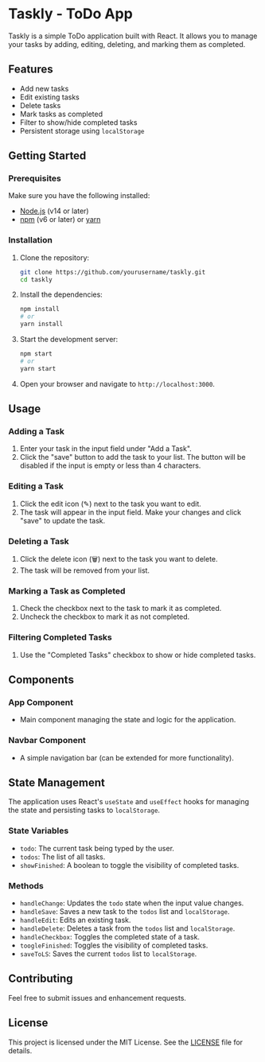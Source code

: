 # Taskly - ToDo App

Taskly is a simple ToDo application built with React. It allows you to manage your tasks by adding, editing, deleting, and marking them as completed.

## Features

- Add new tasks
- Edit existing tasks
- Delete tasks
- Mark tasks as completed
- Filter to show/hide completed tasks
- Persistent storage using `localStorage`

## Getting Started

### Prerequisites

Make sure you have the following installed:

- [Node.js](https://nodejs.org/) (v14 or later)
- [npm](https://www.npmjs.com/) (v6 or later) or [yarn](https://yarnpkg.com/)

### Installation

1. Clone the repository:

    ```bash
    git clone https://github.com/yourusername/taskly.git
    cd taskly
    ```

2. Install the dependencies:

    ```bash
    npm install
    # or
    yarn install
    ```

3. Start the development server:

    ```bash
    npm start
    # or
    yarn start
    ```

4. Open your browser and navigate to `http://localhost:3000`.

## Usage

### Adding a Task

1. Enter your task in the input field under "Add a Task".
2. Click the "save" button to add the task to your list. The button will be disabled if the input is empty or less than 4 characters.

### Editing a Task

1. Click the edit icon (✎) next to the task you want to edit.
2. The task will appear in the input field. Make your changes and click "save" to update the task.

### Deleting a Task

1. Click the delete icon (🗑️) next to the task you want to delete.
2. The task will be removed from your list.

### Marking a Task as Completed

1. Check the checkbox next to the task to mark it as completed.
2. Uncheck the checkbox to mark it as not completed.

### Filtering Completed Tasks

1. Use the "Completed Tasks" checkbox to show or hide completed tasks.

## Components

### App Component

- Main component managing the state and logic for the application.

### Navbar Component

- A simple navigation bar (can be extended for more functionality).

## State Management

The application uses React's `useState` and `useEffect` hooks for managing the state and persisting tasks to `localStorage`.

### State Variables

- `todo`: The current task being typed by the user.
- `todos`: The list of all tasks.
- `showFinished`: A boolean to toggle the visibility of completed tasks.

### Methods

- `handleChange`: Updates the `todo` state when the input value changes.
- `handleSave`: Saves a new task to the `todos` list and `localStorage`.
- `handleEdit`: Edits an existing task.
- `handleDelete`: Deletes a task from the `todos` list and `localStorage`.
- `handleCheckbox`: Toggles the completed state of a task.
- `toogleFinished`: Toggles the visibility of completed tasks.
- `saveToLS`: Saves the current `todos` list to `localStorage`.

## Contributing

Feel free to submit issues and enhancement requests.

## License

This project is licensed under the MIT License. See the [LICENSE](LICENSE) file for details.
